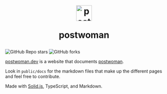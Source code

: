 <h1 align="center">
    <img src="https://github.com/dawitalemu4/postwoman/assets/106638403/7555cd2c-3cf0-42fa-9420-90c35502a897" alt="postwoman icon" style="width: 50px; height: 50px;">
    <p>postwoman</p>
</h1>

![GitHub Repo stars](https://img.shields.io/github/stars/dawitalemu4/postwoman?style=for-the-badge&logo=github)
![GitHub forks](https://img.shields.io/github/forks/dawitalemu4/postwoman?style=for-the-badge&logo=github&color=green)

[postwoman.dev](https://postwoman.dev) is a website that documents [postwoman](https://github.com/dawitalemu4/postwoman).

Look in `public/docs` for the markdown files that make up the different pages and feel free to contribute.

Made with [Solid.js](https://www.solidjs.com), TypeScript, and Markdown.